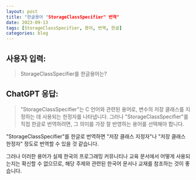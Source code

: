 ```yaml
---
layout: post
title: "한글용어 "StorageClassSpecifier" 번역"
date: 2023-09-13
tags: [StorageClassSpecifier, 용어, 번역, 한글]
categories: blog
---
```


## 사용자 입력:
> StorageClassSpecifier를 한글용어는?

## ChatGPT 응답:
> "StorageClassSpecifier"는 C 언어와 관련된 용어로, 변수의 저장 클래스를 지정하는 데 사용되는 한정자를 나타냅니다. 그러나 "StorageClassSpecifier"를 직접 한글로 번역하려면, 그 의미를 가장 잘 반영하는 용어를 선택해야 합니다.

"StorageClassSpecifier"를 한글로 번역하면 "저장 클래스 지정자"나 "저장 클래스 한정자" 정도로 번역할 수 있을 것 같습니다. 

그러나 이러한 용어가 실제 한국의 프로그래밍 커뮤니티나 교육 문서에서 어떻게 사용되는지는 확신할 수 없으므로, 해당 주제와 관련된 한국어 문서나 교재를 참조하는 것이 좋습니다.

